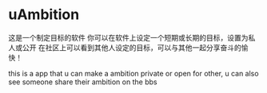 # uAmbition
这是一个制定目标的软件
你可以在软件上设定一个短期或长期的目标，设置为私人或公开
在社区上可以看到其他人设定的目标，可以与其他一起分享奋斗的愉快！

this is a app that u can make a ambition private or open for other, 
u  can also see someone share their ambition on the bbs
